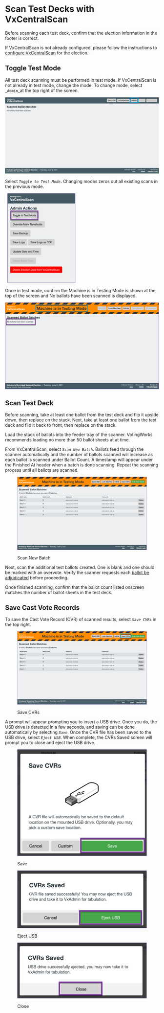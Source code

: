 # Scan Test Decks with VxCentralScan

Before scanning each test deck, confirm that the election information in the footer is correct.&#x20;

If VxCentralScan is not already configured, please follow the instructions to [configure VxCentralScan](../central-system-setup/configure-ballot-scanner.md) for the election.

## Toggle Test Mode

All test deck scanning must be performed in test mode. If VxCentralScan is not already in test mode, change the mode. To change mode, select _`Admin`_at the top right of the screen.

![Select Admin](<../.gitbook/assets/image (182).png>)

Select _`Toggle to Test Mode`_**.** Changing modes zeros out all existing scans in the previous mode.

![Toggle to Test Mode](<../.gitbook/assets/image (241).png>)

Once in test mode, confirm the Machine is in Testing Mode is shown at the top of the screen and No ballots have been scanned is displayed.

![](<../.gitbook/assets/image (167).png>)

## Scan Test Deck

Before scanning, take at least one ballot from the test deck and flip it upside down, then replace on the stack. Next, take at least one ballot from the test deck and flip it back to front, then replace on the stack.

Load the stack of ballots into the feeder tray of the scanner. VotingWorks recommends loading no more than 50 ballot sheets at at time.

From VxCentralScan, select _`Scan New Batch`_. Ballots feed through the scanner automatically and the number of ballots scanned will increase as each ballot is scanned under Ballot Count. A timestamp will appear under the Finished At header when a batch is done scanning. Repeat the scanning process until all ballots are scanned.

<figure><img src="../.gitbook/assets/image (244).png" alt=""><figcaption><p>Scan New Batch</p></figcaption></figure>

Next, scan the additional test ballots created. One is blank and one should be marked with an overvote. Verify the scanner requests each [ballot be adjudicated](../election-ops/scanning-ballots.md#adjudicate-ballots) before proceeding.

Once finished scanning, confirm that the ballot count listed onscreen matches the number of ballot sheets in the test deck.

## Save Cast Vote Records

To save the Cast Vote Record (CVR) of scanned results, select _`Save CVRs`_ in the top right.

<figure><img src="../.gitbook/assets/image (237).png" alt=""><figcaption><p>Save CVRs</p></figcaption></figure>

A prompt will appear prompting you to insert a USB drive. Once you do, the USB drive is detected in a few seconds, and saving can be done automatically by selecting _`Save`_. Once the CVR file has been saved to the USB drive, select _`Eject USB`_. When complete, the CVRs Saved screen will prompt you to close and eject the USB drive.

<div>

<figure><img src="../.gitbook/assets/VxCS Save CVRs.png" alt=""><figcaption><p>Save</p></figcaption></figure>

 

<figure><img src="../.gitbook/assets/VxCS Save CVRs CVRs Saved modal.png" alt=""><figcaption><p>Eject USB</p></figcaption></figure>

 

<figure><img src="../.gitbook/assets/VxCS Save CVRs CVRs Saved Drive ejected modal.png" alt=""><figcaption><p>Close</p></figcaption></figure>

</div>





##
